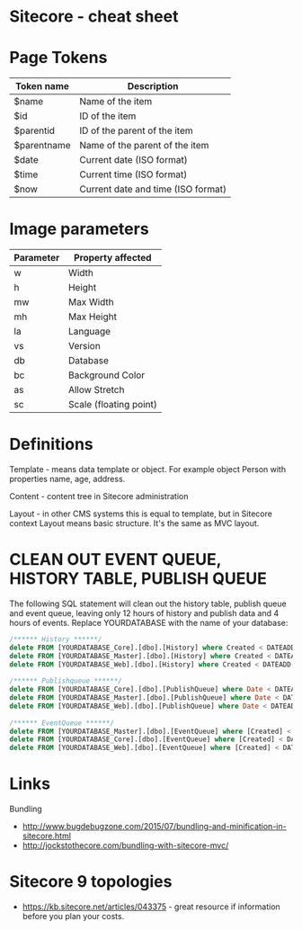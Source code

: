 # Sitecore - cheat sheet

# Page Tokens

| Token name | Description  |
|---|---|
| $name  | Name of the item |
| $id | ID of the item |
| $parentid | ID of the parent of the item |
| $parentname | Name of the parent of the item |
| $date | Current date (ISO format) |
| $time | Current time (ISO format) |
| $now | Current date and time (ISO format) |

# Image parameters

| Parameter | Property affected  |
|---|---|
| w  | Width  |
| h  | Height  |
| mw  | Max Width  |
| mh  | Max Height  |
| la | Language |
| vs | Version |
| db | Database |
| bc | Background Color |
| as | Allow Stretch |
| sc | Scale (floating point) |

# Definitions

Template - means data template or object. For example object Person with properties name, age, address.

Content - content tree in Sitecore administration

Layout - in other CMS systems this is equal to template, but in Sitecore context Layout means basic structure. It's the same as MVC layout.

# CLEAN OUT EVENT QUEUE, HISTORY TABLE, PUBLISH QUEUE

The following SQL statement will clean out the history table, publish queue and event queue, leaving only 12 hours of history and publish data and 4 hours of events. Replace YOURDATABASE with the name of your database:

```SQL
/****** History ******/
delete FROM [YOURDATABASE_Core].[dbo].[History] where Created < DATEADD(HOUR, -12, GETDATE())
delete FROM [YOURDATABASE_Master].[dbo].[History] where Created < DATEADD(HOUR, -12, GETDATE())
delete FROM [YOURDATABASE_Web].[dbo].[History] where Created < DATEADD(HOUR, -12, GETDATE())
  
/****** Publishqueue ******/
delete FROM [YOURDATABASE_Core].[dbo].[PublishQueue] where Date < DATEADD(HOUR, -12, GETDATE());    
delete FROM [YOURDATABASE_Master].[dbo].[PublishQueue] where Date < DATEADD(HOUR, -12, GETDATE());
delete FROM [YOURDATABASE_Web].[dbo].[PublishQueue] where Date < DATEADD(HOUR, -12, GETDATE());
     
/****** EventQueue ******/
delete FROM [YOURDATABASE_Master].[dbo].[EventQueue] where [Created] < DATEADD(HOUR, -4, GETDATE())
delete FROM [YOURDATABASE_Core].[dbo].[EventQueue] where [Created] < DATEADD(HOUR, -4, GETDATE())
delete FROM [YOURDATABASE_Web].[dbo].[EventQueue] where [Created] < DATEADD(HOUR, -4, GETDATE())
```

# Links
Bundling
- http://www.bugdebugzone.com/2015/07/bundling-and-minification-in-sitecore.html
- http://jockstothecore.com/bundling-with-sitecore-mvc/

# Sitecore 9 topologies
- https://kb.sitecore.net/articles/043375 - great resource if information before you plan your costs.

